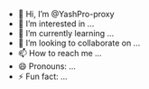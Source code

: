 - 👋 Hi, I’m @YashPro-proxy
- 👀 I’m interested in ...
- 🌱 I’m currently learning ...
- 💞️ I’m looking to collaborate on ...
- 📫 How to reach me ...
- 😄 Pronouns: ...
- ⚡ Fun fact: ...

<!---
YashPro-proxy/YashPro-proxy is a ✨ special ✨ repository because its `README.md` (this file) appears on your GitHub profile.
You can click the Preview link to take a look at your changes.
--->
